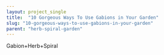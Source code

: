 ```yaml
---
layout: project_single
title:  "10 Gorgeous Ways To Use Gabions in Your Garden"
slug: "10-gorgeous-ways-to-use-gabions-in-your-garden"
parent: "herb-spiral-garden"
---
```

Gabion+Herb+Spiral